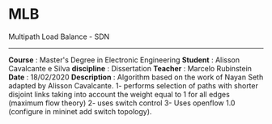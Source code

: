 # MLB
Multipath Load Balance - SDN

---

**Course**	    : Master's Degree in Electronic Engineering
**Student**	    : Alisson Cavalcante e Silva
**discipline**  : Dissertation
**Teacher**     : Marcelo Rubinstein
**Date**        : 18/02/2020
**Description** : Algorithm based on the work of Nayan Seth adapted by Alisson Cavalcante.
                  1- performs selection of paths with shorter disjoint links taking into account the weight equal to 1 for all edges (maximum flow theory)
                  2- uses switch control
                  3- Uses openflow 1.0 (configure in mininet add switch topology).
